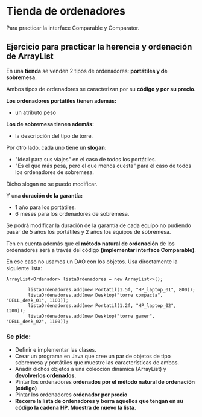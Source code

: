 # Tienda de ordenadores

Para practicar la interface Comparable y Comparator.


## Ejercicio para practicar la herencia y ordenación de ArrayList

En una **tienda** se venden 2 tipos de ordenadores: **portátiles y de sobremesa.**

Ambos tipos de ordenadores se caracterizan por su **código y por su precio.**

**Los ordenadores portátiles tienen además:**

- un atributo peso

**Los de sobremesa tienen además:**

- la descripción del tipo de torre.


Por otro lado, cada uno tiene un **slogan**:

- "Ideal para sus viajes" en el caso de todos los portátiles.
- "Es el que más pesa, pero el que menos cuesta" para el caso de todos los ordenadores de sobremesa.

Dicho slogan no se puedo modificar.

Y una **duración de la garantía:**
- 1 año para los portátiles.
- 6 meses para los ordenadores de sobremesa.

Se podrá modificar la duración de la garantía de cada equipo no pudiendo pasar de 5 años los portátiles y 2 años los equipos de sobremesa.

Ten en cuenta además que el **método natural de ordenación** de los ordenadores será a través del código **(implementar interface Comparable)**.

En ese caso no usamos un DAO con los objetos. Usa directamente la siguiente lista:
```
ArrayList<Ordenador> listaOrdenadores = new ArrayList<>();

        listaOrdenadores.add(new Portatil(1.5f, "HP_laptop_01", 800));
        listaOrdenadores.add(new Desktop("torre compacta", "DELL_desk_01", 1100));
        listaOrdenadores.add(new Portatil(1.2f, "HP_laptop_02", 1200));
        listaOrdenadores.add(new Desktop("torre gamer", "DELL_desk_02", 1100));
```


### Se pide:

- Definir e implementar las clases.
- Crear un programa en Java que cree un par de objetos de tipo sobremesa y portátiles que muestre las características de ambos. 
- Añadir dichos objetos a una colección dinámica (ArrayList) y **devolverlos ordenados.**
- Pintar los ordenadores **ordenados por el método natural de ordenación (código)**
- Pintar los ordenadores **ordenador por precio**
- **Recorre la lista de ordenadores y borra aquellos que tengan en su código la cadena HP. Muestra de nuevo la lista.**
